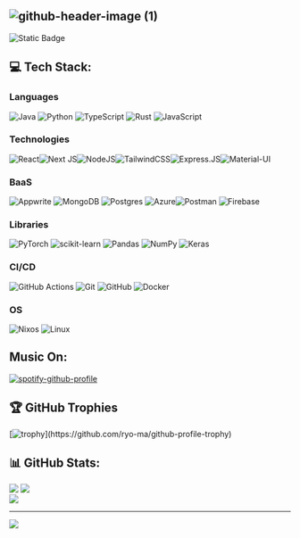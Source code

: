 ## ![github-header-image (1)](https://github.com/user-attachments/assets/fba790e9-d6a7-4b04-a54d-2b5c535574e2)

 ![Static Badge](https://img.shields.io/badge/discord-kaka.shi-blue)

## 💻 Tech Stack:

### Languages
![Java](https://img.shields.io/badge/java-%23ED8B00.svg?style=for-the-badge&logo=openjdk&logoColor=white) ![Python](https://img.shields.io/badge/python-3670A0?style=for-the-badge&logo=python&logoColor=ffdd54) ![TypeScript](https://img.shields.io/badge/typescript-%23007ACC.svg?style=for-the-badge&logo=typescript&logoColor=white) ![Rust](https://img.shields.io/badge/rust-%23000000.svg?style=for-the-badge&logo=rust&logoColor=white) ![JavaScript](https://img.shields.io/badge/JavaScript-F7DF1E?style=for-the-badge&logo=JavaScript&logoColor=white)
### Technologies
![React](https://img.shields.io/badge/react-%2320232a.svg?style=for-the-badge&logo=react&logoColor=%2361DAFB)![Next JS](https://img.shields.io/badge/Next-black?style=for-the-badge&logo=next.js&logoColor=white)![NodeJS](https://img.shields.io/badge/node.js-6DA55F?style=for-the-badge&logo=node.js&logoColor=white)![TailwindCSS](https://img.shields.io/badge/tailwindcss-%2338B2AC.svg?style=for-the-badge&logo=tailwind-css&logoColor=white)![Express.JS](https://img.shields.io/badge/Express.js-404D59?style=for-the-badge)![Material-UI](https://img.shields.io/badge/Material--UI-0081CB?style=for-the-badge&logo=material-ui&logoColor=white)

### BaaS
![Appwrite](https://img.shields.io/badge/Appwrite-%23FD366E.svg?style=for-the-badge&logo=appwrite&logoColor=white) ![MongoDB](https://img.shields.io/badge/MongoDB-%234ea94b.svg?style=for-the-badge&logo=mongodb&logoColor=white) ![Postgres](https://img.shields.io/badge/postgres-%23316192.svg?style=for-the-badge&logo=postgresql&logoColor=white) ![Azure](https://img.shields.io/badge/azure-%230072C6.svg?style=for-the-badge&logo=microsoftazure&logoColor=white)![Postman](https://img.shields.io/badge/Postman-FF6C37?style=for-the-badge&logo=postman&logoColor=white) ![Firebase](https://img.shields.io/badge/firebase-a08021?style=for-the-badge&logo=firebase&logoColor=ffcd34) 

### Libraries
![PyTorch](https://img.shields.io/badge/PyTorch-%23EE4C2C.svg?style=for-the-badge&logo=PyTorch&logoColor=white) ![scikit-learn](https://img.shields.io/badge/scikit--learn-%23F7931E.svg?style=for-the-badge&logo=scikit-learn&logoColor=white) ![Pandas](https://img.shields.io/badge/pandas-%23150458.svg?style=for-the-badge&logo=pandas&logoColor=white) ![NumPy](https://img.shields.io/badge/numpy-%23013243.svg?style=for-the-badge&logo=numpy&logoColor=white) ![Keras](https://img.shields.io/badge/Keras-%23D00000.svg?style=for-the-badge&logo=Keras&logoColor=white) 

### CI/CD
![GitHub Actions](https://img.shields.io/badge/github%20actions-%232671E5.svg?style=for-the-badge&logo=githubactions&logoColor=white) ![Git](https://img.shields.io/badge/git-%23F05033.svg?style=for-the-badge&logo=git&logoColor=white) ![GitHub](https://img.shields.io/badge/github-%23121011.svg?style=for-the-badge&logo=github&logoColor=white) ![Docker](https://img.shields.io/badge/docker-%230db7ed.svg?style=for-the-badge&logo=docker&logoColor=white) 

### OS
![Nixos](https://img.shields.io/badge/NixOS-5277C3?style=for-the-badge&logo=nixos&logoColor=white) ![Linux](https://img.shields.io/badge/Linux-FCC624?style=for-the-badge&logo=linux&logoColor=black)


## Music On:
 [![spotify-github-profile](https://spotify-github-profile.kittinanx.com/api/view?uid=hgbct8p45u46ovjslwlwtw5kv&cover_image=true&theme=default&show_offline=false&background_color=121212&interchange=false&bar_color_cover=false)](https://github.com/kittinan/spotify-github-profile)
## 🏆 GitHub Trophies
 [![trophy](https://github-profile-trophy.vercel.app/?username=c7gnas&theme=radical&rank=-?)](https://github.com/ryo-ma/github-profile-trophy)

## 📊 GitHub Stats:
![](https://github-readme-stats.vercel.app/api?username=c7gnas&theme=aura&hide_border=false&include_all_commits=true&count_private=true)
![](https://github-readme-streak-stats.herokuapp.com/?user=c7gnas&theme=aura&hide_border=false)<br/> ![](https://github-readme-stats.vercel.app/api/top-langs/?username=c7gnas&theme=aura&hide_border=false&include_all_commits=true&count_private=true&layout=compact)

<!--START_SECTION:waka-->
<!--END_SECTION:waka-->


---
[![](https://visitcount.itsvg.in/api?id=c7gnas&icon=0&color=9)](https://visitcount.itsvg.in)



